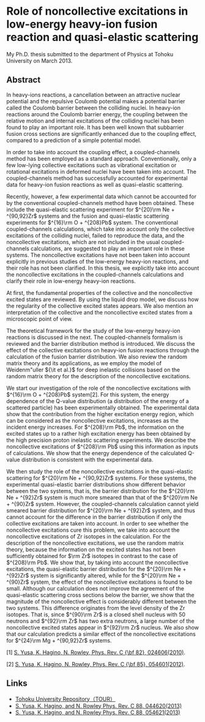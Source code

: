 # Role of noncollective excitations in low-energy heavy-ion fusion reaction and quasi-elastic scattering
My Ph.D. thesis submitted to the department of Physics at Tohoku University on March 2013.

## Abstract
In heavy-ions reactions, a cancellation between
an attractive nuclear potential and the repulsive 
Coulomb potential makes a potential barrier called the 
Coulomb barrier between the colliding nuclei. 
In heavy-ion reactions around the Coulomb barrier energy,
the coupling between the relative motion and internal excitations 
of the colliding nuclei has been found to play an important role.
It has been well known that subbarrier fusion cross sections are
significantly enhanced due to the coupling effect, 
compared to a prediction of a simple potential model.  

In order to take into account the coupling effect, a coupled-channels method
has been employed as a standard approach.
Conventionally, only a few low-lying collective excitations such as vibrational 
excitation or rotational excitations in deformed nuclei have been taken into
account. The coupled-channels method has successfully accounted for experimental
data for heavy-ion fusion reactions as well as quasi-elastic scattering.  

Recently, however, a few experimental data which cannot be accounted for
by the conventional coupled-channels method have been obtained.
These include the quasi-elastic scattering experiment for 
$^{20}\rm Ne + ^{90,92}Zr$ systems and the fusion and quasi-elastic scattering
experiments for $^{16}\rm O + ^{208}Pb$ system.
The conventional coupled-channels calculations, which take into
account only the collective excitations of the colliding nuclei, failed to
reproduce the data, and the noncollective excitations, which are not included
in the usual coupled-channels calculations, 
are suggested to play an important role in these systems.
The noncollective excitations have not been taken into account 
explicitly in previous studies of the low-energy heavy-ion reactions,
and their role has not been clarified.
In this thesis, we explicitly
take into account the noncollective excitations
in the coupled-channels calculations and
clarify their role
in low-energy heavy-ion reactions.  

At first, the fundamental properties of the collective and the 
noncollective excited states are reviewed.
By using the liquid drop model, we discuss how the regularity of the
collective excited states appears. We also mention
an interpretation of the collective and the
noncollective excited states from a microscopic point of view.  

The theoretical framework for the study of the low-energy
heavy-ion reactions is discussed in the next.
The coupled-channels formalism is reviewed and the barrier distribution
method is introduced. We discuss the effect
of the collective excitations on heavy-ion fusion reactions
through the calculation
of the fusion barrier distribution.
We also review the random matrix theory and its applications, as
we employ the model
of Weidenm"uller ${\it et al.}$ for deep inelastic collisions
based on the random matrix
theory for the description of the noncollective excitations.  

We start our investigation of the role of the noncollective
excitations with 
$^{16}\rm O + ^{208}Pb$ system[2].
For this system, the energy dependence of the Q-value distribution
(a distribution of the energy of a scattered particle)
has been experimentally obtained. 
The experimental data show that the contribution from the
higher excitation energy region,
which can be considered as the noncollective excitations,
increases as the incident energy
increases.
For $^{208}\rm Pb$, the information on
the excited states up to a rather high excitation energy
has been obtained 
by the high precision proton inelastic scattering experiments.
We describe the noncollective excitations of $^{208}\rm Pb$ using
this information as inputs of calculations.
We show that the energy dependence of the calculated 
Q-value distribution
is consistent with the experimental data.  

We then study the role of the noncollective excitations in the
quasi-elastic scattering for $^{20}\rm Ne + ^{90,92}Zr$ systems.
For these systems, the experimental quasi-elastic barrier distributions
show different behavior between the two systems,
that is, the barrier distribution
for the $^{20}\rm Ne + ^{92}Zr$ system is much more smeared than that 
of the $^{20}\rm Ne + ^{90}Zr$ system.
However, the coupled-channels calculation cannot yield smeared barrier 
distribution for $^{20}\rm Ne + ^{92}Zr$ system, and thus cannot
account for the difference
in the barrier distribution if only the collective excitations are taken
into account.
In order to see whether the noncollective excitations cure this problem,
we take into account the noncollective excitations of Zr
isotopes in the calculation.
For the description of the noncollective excitations,
we use the random matrix theory, because the information on
the excited states has not been sufficiently obtained for $\rm Zr$ isotopes
in contrast to the case of $^{208}\rm Pb$.
We show that, by taking into account the noncollective excitations,
the quasi-elastic barrier distribution for the $^{20}\rm Ne + ^{92}Zr$
system is significantly altered, while for the $^{20}\rm Ne + ^{90}Zr$ system,
the effect of the noncollective excitations is found to be small.
Although our calculation does not improve the agreement of the quasi-elastic
scattering cross sections below the barrier,
we show that the magnitude of the noncollective
effect is considerably different between the two systems.
This difference originates from the level density of the Zr isotopes.
That is, since $^{90}\rm Zr$ is a closed shell nucleus with 50 neutrons and
$^{92}\rm Zr$ has two extra neutrons, a large number of the noncollective excited
states appear in $^{92}\rm Zr$ nucleus.
We also show that our calculation predicts a similar
effect of the noncollective excitations for
$^{24}\rm Mg + ^{90,92}Zr$ systems.  

[1] [S. Yusa, K. Hagino, N. Rowley, Phys. Rev. C {\bf 82}, 024606(2010)](https://journals.aps.org/prc/abstract/10.1103/PhysRevC.82.024606).   

[2] [S. Yusa, K. Hagino, N. Rowley, Phys. Rev. C {\bf 85}, 054601(2012)](https://journals.aps.org/prc/abstract/10.1103/PhysRevC.85.054601).

## Links
* [Tohoku University Repository（TOUR）](http://hdl.handle.net/10097/55603)
* [S. Yusa, K. Hagino, and N. Rowley Phys. Rev. C 88, 044620(2013)](http://journals.aps.org/prc/abstract/10.1103/PhysRevC.88.044620)
* [S. Yusa, K. Hagino, and N. Rowley Phys. Rev. C 88, 054621(2013)](http://journals.aps.org/prc/abstract/10.1103/PhysRevC.88.054621)

